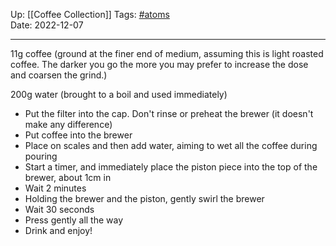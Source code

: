 Up: [[Coffee Collection]]
Tags: [#atoms](#state/atomic)  
Date: 2022-12-07

____

11g coffee (ground at the finer end of medium, assuming this is light roasted coffee. The darker you go the more you may prefer to increase the dose and coarsen the grind.)

200g water (brought to a boil and used immediately)

- Put the filter into the cap. Don't rinse or preheat the brewer (it doesn't make any difference)
- Put coffee into the brewer
- Place on scales and then add water, aiming to wet all the coffee during pouring
- Start a timer, and immediately place the piston piece into the top of the brewer, about 1cm in
- Wait 2 minutes
- Holding the brewer and the piston, gently swirl the brewer
- Wait 30 seconds
- Press gently all the way
- Drink and enjoy!